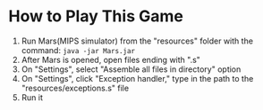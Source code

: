 # How to Play This Game
1. Run Mars(MIPS simulator) from the "resources" folder with the command: 
	`java -jar Mars.jar`
2. After Mars is opened, open files ending with ".s"
3. On "Settings", select "Assemble all files in directory" option
4. On "Settings", click "Exception handler," type in the path to the "resources/exceptions.s" file 
5. Run it 

